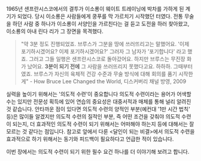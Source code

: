 1965년 샌프란시스코에서의 결투가 이소룡이 웨이트 트레이닝에 박차를 가하게 된 계기가 되었다. 당시 이소룡은 사람들에게 쿵푸를 막 가르치기 시작했던 터였다. 전통 무술을 하던 사람 중 하나가 이소룡이 서양인을 가르친다는 걸 듣고 도전을 하러 찾아왔고, 이소룡의 아내 린다 리가 그 장면을 목격했다.

> "약 3분 정도 진행되었죠. 브루스가 그분을 땅에 쓰러뜨리고는 말했어요. '이제 포기하시겠어요? 이제 포기하시겠어요?' 그러자 그 남자가 '포기합니다' 라고 했죠. 그러고 그들 일행은 샌프란시스코로 돌아갔어요. 하지만 브루스는 무진장 화가 났어요. **3분이 되기 전에** 그 사람을 쓰러뜨리지 못했다고요. 하하하. 그때부터였죠. 브루스가 자신의 육체적 건강 수준과 무술 방식에 대해 회의를 품기 시작한 게" - How Bruce Lee Changed the World, 디스커버리 채널 방영, 2009

실력을 높이기 위해서는 '의도적 수련'이 중요합니다 의도적 수련이라는 용어가 어색할 수는 있지만 전문성 획득에 있어 연습의 중요성은 대중서적과 매체를 통해 널리 알려진 것 같습니다. 안타까운 점이 있다면 의도적 수련의 양적인 부분(예컨대 '1만 시간 법칙' 등)은 많이들 알겠지만 의도적 수련의 질적인 부분, 즉 어떤 조건을 갖춰야 의도적 수련이 되는지, 더 효과적인 의도적 수련이 되기 위해서는 어떠해야 하는지 등에 대해서는 잘 모르는 것 같다는 점입니다. 참고로 앞에서 다룬 <달인이 되는 비결>에서 의도적 수련을 효과적으로 하기 위해서는 동기와 피드백이 필요하다고 언급한 적이 있습니다. 

이번 장에서는 의도적 수련이 되기 위한 필수 요건 하나를 더 이야기해 보려고 합니다.


